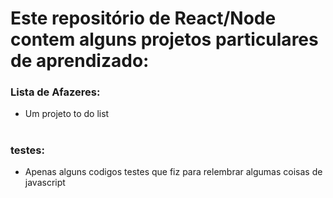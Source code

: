 # Este repositório de React/Node contem alguns projetos particulares de aprendizado:

### Lista de Afazeres: 
- Um projeto to do list

#

### testes:
- Apenas alguns codigos testes que fiz para relembrar algumas coisas de javascript
